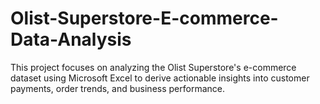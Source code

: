 # Olist-Superstore-E-commerce-Data-Analysis
This project focuses on analyzing the Olist Superstore's e-commerce dataset using Microsoft Excel to derive actionable insights into customer payments, order trends, and business performance.
